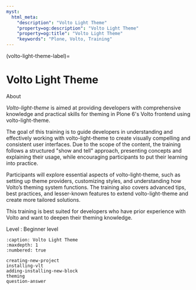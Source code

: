 ```yaml
---
myst:
  html_meta:
    "description": "Volto Light Theme"
    "property=og:description": "Volto Light Theme"
    "property=og:title": "Volto Light Theme"
    "keywords": "Plone, Volto, Training"
---
```


(volto-light-theme-label)=

# Volto Light Theme

About

*Volto-light-theme* is aimed at providing developers with comprehensive knowledge and practical skills for theming in Plone 6's Volto frontend using volto-light-theme.

The goal of this training is to guide developers in understanding and effectively working with volto-light-theme to create visually compelling and consistent user interfaces. Due to the scope of the content, the training follows a structured "show and tell" approach, presenting concepts and explaining their usage, while encouraging participants to put their learning into practice.

Participants will explore essential aspects of volto-light-theme, such as setting up theme providers, customizing styles, and understanding how Volto’s theming system functions. The training also covers advanced tips, best practices, and lesser-known features to extend volto-light-theme and create more tailored solutions.

This training is best suited for developers who have prior experience with Volto and want to deepen their theming knowledge.

Level
: Beginner level


```{toctree}
:caption: Volto Light Theme
:maxdepth: 1
:numbered: true

creating-new-project
installing-vlt
adding-installing-new-block
theming
question-answer

```